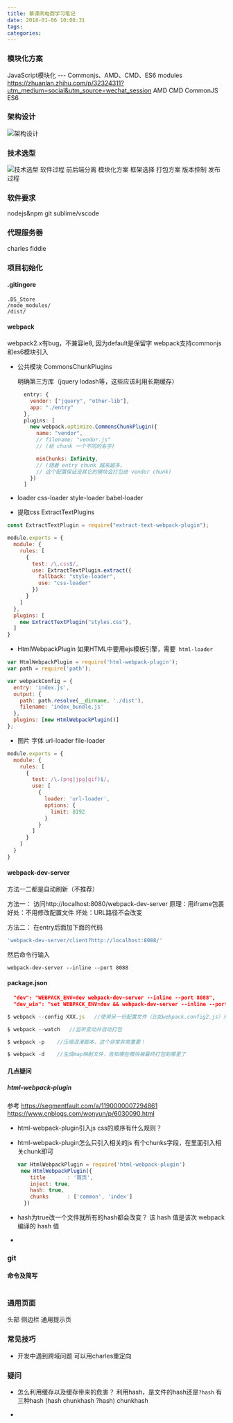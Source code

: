 ```yaml
---
title: 慕课网电商学习笔记
date: 2018-01-06 10:08:31
tags:
categories:
---
```


### 模块化方案
JavaScript模块化 --- Commonjs、AMD、CMD、ES6 modules https://zhuanlan.zhihu.com/p/32324311?utm_medium=social&utm_source=wechat_session
AMD
CMD
CommonJS
ES6
### 架构设计
![架构设计](http://ozpjnt6fg.bkt.clouddn.com/1.png)
### 技术选型
![技术选型](http://ozpjnt6fg.bkt.clouddn.com/1.png)
软件过程
前后端分离
模块化方案
框架选择
打包方案
版本控制
发布过程
### 软件要求
nodejs&npm
git
sublime/vscode

### 代理服务器
charles fiddle

### 项目初始化

#### .gitingore
```
.DS_Store
/node_modules/
/dist/
```
#### webpack
webpack2.x有bug，不兼容ie8, 因为default是保留字
webpack支持commonjs和es6模块引入
- 公共模块
CommonsChunkPlugins

  明确第三方库（jquery lodash等，这些应该利用长期缓存）
  ```js
    entry: {
      vendor: ["jquery", "other-lib"],
      app: "./entry"
    },
    plugins: [
      new webpack.optimize.CommonsChunkPlugin({
        name: "vendor",
        // filename: "vendor.js"
        // (给 chunk 一个不同的名字)

        minChunks: Infinity,
        // (随着 entry chunk 越来越多，
        // 这个配置保证没其它的模块会打包进 vendor chunk)
      })
    ]
  ```

- loader
css-loader style-loader babel-loader

- 提取css
ExtractTextPlugins
```js
const ExtractTextPlugin = require("extract-text-webpack-plugin");

module.exports = {
  module: {
    rules: [
      {
        test: /\.css$/,
        use: ExtractTextPlugin.extract({
          fallback: "style-loader",
          use: "css-loader"
        })
      }
    ]
  },
  plugins: [
    new ExtractTextPlugin("styles.css"),
  ]
}

```


- HtmlWebpackPlugin
如果HTML中要用ejs模板引擎，需要``` html-loader```
```js
var HtmlWebpackPlugin = require('html-webpack-plugin');
var path = require('path');

var webpackConfig = {
  entry: 'index.js',
  output: {
    path: path.resolve(__dirname, './dist'),
    filename: 'index_bundle.js'
  },
  plugins: [new HtmlWebpackPlugin()]
};
```

- 图片 字体
url-loader   file-loader
```js
module.exports = {
  module: {
    rules: [
      {
        test: /\.(png|jpg|gif)$/,
        use: [
          {
            loader: 'url-loader',
            options: {
              limit: 8192
            }
          }
        ]
      }
    ]
  }
}
```
#### webpack-dev-server
方法一二都是自动刷新（不推荐）

方法一： 访问http://localhost:8080/webpack-dev-server
  原理：用iframe包裹
  好处：不用修改配置文件
  坏处：URL路径不会改变

方法二：
  在entry后面加下面的代码
  ```js
  'webpack-dev-server/client?http://localhost:8088/'
  ```
  然后命令行输入
  ```
  webpack-dev-server --inline --port 8088
  ```
#### package.json
```json
  "dev": "WEBPACK_ENV=dev webpack-dev-server --inline --port 8088",
  "dev_win": "set WEBPACK_ENV=dev && webpack-dev-server --inline --port 8088",
```
```js
$ webpack --config XXX.js   //使用另一份配置文件（比如webpack.config2.js）来打包

$ webpack --watch   //监听变动并自动打包

$ webpack -p    //压缩混淆脚本，这个非常非常重要！

$ webpack -d    //生成map映射文件，告知哪些模块被最终打包到哪里了
```

#### 几点疑问
##### html-webpack-plugin
参考 https://segmentfault.com/a/1190000007294861
https://www.cnblogs.com/wonyun/p/6030090.html
- html-webpack-plugin引入js css的顺序有什么规则？

- html-webpack-plugin怎么只引入相关的js
  有个chunks字段，在里面引入相关chunk即可
  ```js
  var HtmlWebpackPlugin = require('html-webpack-plugin')
   new HtmlWebpackPlugin({
      title       : '首页',
      inject: true,
      hash: true,
      chunks      : ['common', 'index']
    })
  ```
- hash为true改一个文件就所有的hash都会改变？
  该 hash 值是该次 webpack 编译的 hash 值
- 



### git
#### 命令及简写

```

```

### 通用页面
头部
侧边栏
通用提示页



### 常见技巧
- 开发中遇到跨域问题
  可以用charles重定向


### 疑问
- 怎么利用缓存以及缓存带来的危害？
  利用hash，是文件的hash还是``` ?hash ```
  有三种hash (hash chunkhash ?hash)
  chunkhash

- 